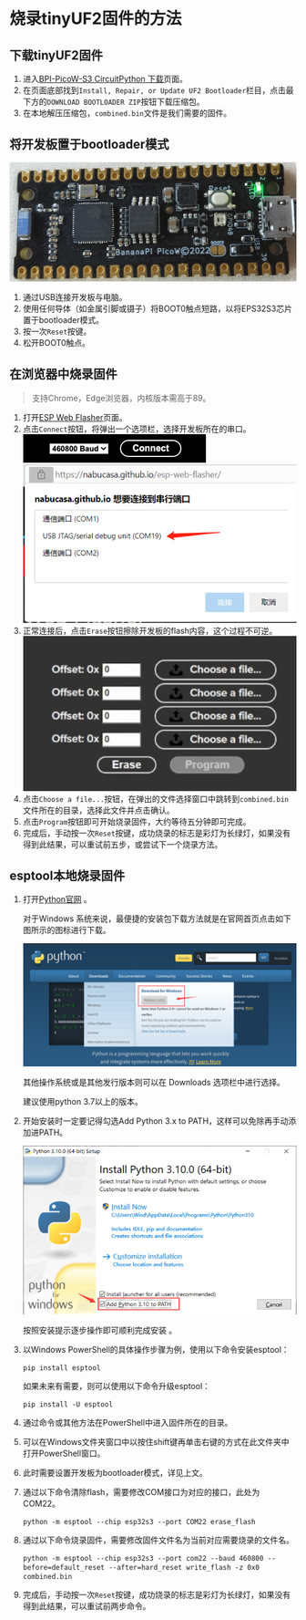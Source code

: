 # 烧录tinyUF2固件的方法
## 下载tinyUF2固件
1. 进入[BPI-PicoW-S3 CircuitPython 下载](https://circuitpython.org/board/bpi_picow_s3/)页面。
2. 在页面底部找到`Install, Repair, or Update UF2 Bootloader`栏目，点击最下方的`DOWNLOAD BOOTLOADER ZIP`按钮下载压缩包。
3. 在本地解压压缩包，`combined.bin`文件是我们需要的固件。
## 将开发板置于bootloader模式
![](../assets/images/picow_s3_circuitpython_download_2.jpg)
1. 通过USB连接开发板与电脑。
2. 使用任何导体（如金属引脚或镊子）将BOOT0触点短路，以将EPS32S3芯片置于bootloader模式。
3. 按一次`Reset`按键。
4. 松开BOOT0触点。
## 在浏览器中烧录固件
> 支持Chrome，Edge浏览器，内核版本需高于89。
1. 打开[ESP Web Flasher](https://nabucasa.github.io/esp-web-flasher/)页面。
2. 点击`Connect`按钮，将弹出一个选项栏，选择开发板所在的串口。
    ![](../assets/images/picow_s3_tinyuf2_download_1.png)
    ![](../assets/images/picow_s3_tinyuf2_download_2.png)
3. 正常连接后，点击`Erase`按钮擦除开发板的flash内容，这个过程不可逆。
   ![](../assets/images/picow_s3_tinyuf2_download_3.jpg)
4. 点击`Choose a file...`按钮，在弹出的文件选择窗口中跳转到`combined.bin`文件所在的目录，选择此文件并点击确认。
5. 点击`Program`按钮即可开始烧录固件，大约等待五分钟即可完成。
6. 完成后，手动按一次`Reset`按键，成功烧录的标志是彩灯为长绿灯，如果没有得到此结果，可以重试前五步，或尝试下一个烧录方法。

## esptool本地烧录固件

1. 打开[Python官网](https://www.python.org/) 。

    对于Windows 系统来说，最便捷的安装包下载方法就是在官网首页点击如下图所示的图标进行下载。

    ![](../assets/images/Micropython_operating_env_1.png)

    其他操作系统或是其他发行版本则可以在 Downloads 选项栏中进行选择。

    建议使用python 3.7以上的版本。

2. 开始安装时一定要记得勾选Add Python 3.x to PATH，这样可以免除再手动添加进PATH。

    ![](../assets/images/Micropython_operating_env_2.png)

    按照安装提示逐步操作即可顺利完成安装 。

3. 以Windows PowerShell的具体操作步骤为例，使用以下命令安装esptool：

   ```shell
   pip install esptool
   ```

    如果未来有需要，则可以使用以下命令升级esptool：

   ```shell
   pip install -U esptool
   ```

4. 通过命令或其他方法在PowerShell中进入固件所在的目录。

5. 可以在Windows文件夹窗口中以按住shift键再单击右键的方式在此文件夹中打开PowerShell窗口。

6. 此时需要设置开发板为bootloader模式，详见上文。

7. 通过以下命令清除flash，需要修改COM接口为对应的接口，此处为COM22。

   ```shell
   python -m esptool --chip esp32s3 --port COM22 erase_flash
   ```

8. 通过以下命令烧录固件，需要修改固件文件名为当前对应需要烧录的文件名。

   ```shell
   python -m esptool --chip esp32s3 --port com22 --baud 460800 --before=default_reset --after=hard_reset write_flash -z 0x0 combined.bin
   ```

9. 完成后，手动按一次`Reset`按键，成功烧录的标志是彩灯为长绿灯，如果没有得到此结果，可以重试前两步命令。